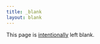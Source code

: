```yaml
---
title: _blank
layout: blank
---
```


This page is [intentionally](https://web.archive.org/web/20180224075941/http://this-page-intentionally-left-blank.org/whythat.html) left blank.
